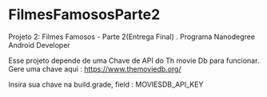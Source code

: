 # FilmesFamososParte2

Projeto 2: Filmes Famosos - Parte 2(Entrega Final) . Programa Nanodegree Android Developer

Esse projeto depende de uma Chave de API do Th movie Db para funcionar. Gere uma chave aqui : https://www.themoviedb.org/

Insira sua chave na build.grade, field : MOVIESDB_API_KEY
